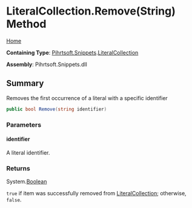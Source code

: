 # LiteralCollection\.Remove\(String\) Method

[Home](../../../../README.md)

**Containing Type**: [Pihrtsoft.Snippets](../../README.md)\.[LiteralCollection](../README.md)

**Assembly**: Pihrtsoft\.Snippets\.dll

## Summary

Removes the first occurrence of a literal with a specific identifier

```csharp
public bool Remove(string identifier)
```

### Parameters

#### identifier

A literal identifier\.

### Returns

System\.[Boolean](https://docs.microsoft.com/en-us/dotnet/api/system.boolean)

`true` if item was successfully removed from [LiteralCollection](../README.md); otherwise, `false`\.